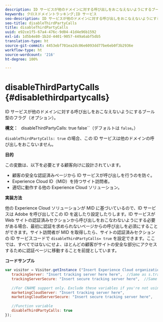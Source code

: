 ```yaml
---
description: ID サービスが他のドメインに対する呼び出しをおこなえないようにするブール型のフラグ（オプション）。
keywords: クロスドメイントラッキング;ID サービス
seo-description: ID サービスが他のドメインに対する呼び出しをおこなえないようにするブール型のフラグ（オプション）。
seo-title: disableThirdPartyCalls
title: disableThirdPartyCalls
uuid: e92ce1f5-67a4-476c-9d04-41d4e96b1592
exl-id: 1d5b4e80-1b2d-4401-9057-449a6abf5db5
translation-type: ht
source-git-commit: 4453ebf701ea2dc06e6093dd77be6eb0f3b2936e
workflow-type: ht
source-wordcount: '216'
ht-degree: 100%

---
```


# disableThirdPartyCalls {#disablethirdpartycalls}

ID サービスが他のドメインに対する呼び出しをおこなえないようにするブール型のフラグ（オプション）。

**構文：** ` `disableThirdPartyCalls: true false``（デフォルトは `false`。）

`disableThirdPartyCalls: true` の場合、この ID サービスは他のドメインの呼び出しをおこないません。

**目的**

この変数は、以下を必要とする顧客向けに設計されています。

* 顧客の安全な認証済みページから ID サービスが呼び出しを行うのを防ぐ。
* Experience Cloud ID（MID）を持つサイト訪問者。
* 適切に動作する他の Experience Cloud ソリューション。

**実装方法**

他の Experience Cloud ソリューションが MID に基づいているので、ID サービスは Adobe を呼び出してこの ID を返したり設定したりします。ID サービスが Web サイトの認証済みセクションから呼び出しをおこなわないようにする必要がある場合、最初に認証を求められないページからの呼び出しを必須にすることができます。サイト訪問者が MID を取得したら、サイトの認証済みセクションの ID サービスコードで `disableThirdPartyCalls= true` を設定できます。ここでは、すべてではないにせよ、ほとんどの顧客がサイトの安全な部分にアクセスするために認証ページに移動することを前提としています。

**コードサンプル**

```js
var visitor = Visitor.getInstance ("Insert Experience Cloud organization ID here",{ 
   trackingServer: "Insert tracking server here here",  //Same as s.trackingServer 
   trackingServerSecure: "Insert secure tracking server here",  //Same as s.trackingServerSecure 
 
   //For CNAME support only. Exclude these variables if you're not using CNAME 
   marketingCloudServer: "Insert tracking server here", 
   marketingCloudServerSecure: "Insert secure tracking server here", 
 
   //Function variable 
   disableThirdPartyCalls: true 
}); 
```

